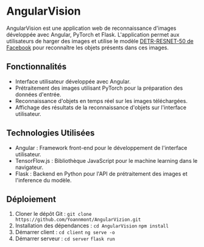 # AngularVision

AngularVision est une application web de reconnaissance d'images développée avec Angular, PyTorch et Flask.
L'application permet aux utilisateurs de harger des images et utilise le modèle [DETR-RESNET-50 de Facebook](https://huggingface.co/facebook/detr-resnet-50) pour reconnaître les objets présents dans ces images.

## Fonctionnalités

- Interface utilisateur développée avec Angular.
- Prétraitement des images utilisant PyTorch pour la préparation des données d'entrée.
- Reconnaissance d'objets en temps réel sur les images téléchargées.
- Affichage des résultats de la reconnaissance d'objets sur l'interface utilisateur.

## Technologies Utilisées

- Angular : Framework front-end pour le développement de l'interface utilisateur.
- TensorFlow.js : Bibliothèque JavaScript pour le machine learning dans le navigateur.
- Flask : Backend en Python pour l'API de prétraitement des images et l'inference du modèle.

## Déploiement

1. Cloner le dépôt Git :
`git clone https://github.com/Yoannmont/AngularVizion.git`
2. Installation des dépendances :
`cd AngularVision`
`npm install`
3. Démarrer client :
`cd client`
`ng serve -o`
4. Démarrer serveur :
`cd server`
`flask run`
